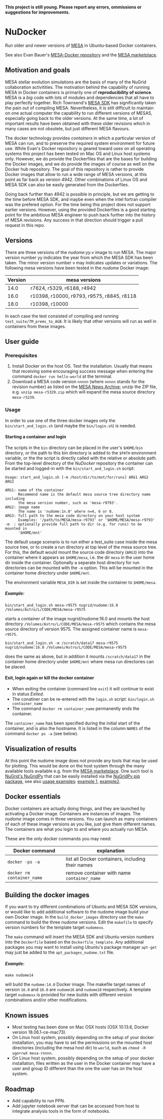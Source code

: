 **This project is still young. Please report any errors, ommissions or suggestions for improvements.**


# NuDocker
Run older and newer versions of [MESA](http://mesa.sourceforge.net) in Ubuntu-based Docker containers.

See also Evan Bauer's [MESA-Docker repository](https://github.com/evbauer/MESA-Docker) and the [MESA marketplace](http://www.mesastars.org).

## Motivation and goals
MESA stellar evolution simulations are the basis of many of the NuGrid collaboration activitities. The motivation behind the capability of running MESA in Docker containers is primarily one of **reproducibility of science**. MESA is a _big_ code with lots of modules and dependencies that all have to play perfectly together. Rich Townsend's [MESA SDK](http://www.astro.wisc.edu/~townsend/static.php?ref=mesasdk) has significantly taken the pain out of compiling MESA. Nevertheless, it is still difficult to maintain on one actual computer the capability to run different versions of MESAS, especially going back to the older versions. At the same time, a lot of important results have been obtained with these older revisions which in many cases are not obsolete, but just different MESA flavours. 

The docker technology provides _containers_ in which a particular version of MESA can run, and to preserve the required system environment for future use. While Evan's Docker repository is geared toward uses on all operating systems this project has been tested on Mac OS and Linux host systems only. However, we do provide the Dockerfiles that are the bases for building the Docker images, and we do provide the images of course as well on the Docker hub repository. The goal of this repository is rather to provide Docker images that allow to run a wide range of MESA versions, at this point as far back as version 4942. Other combinations of Linux OS and MESA SDK can also be easily generated from the Dockerfiles.

Going back further than 4942 is possible in principle, but we are getting to the time before MESA SDK, and maybe even when the intel fortran compiler was the prefered option. For the time being this project does not support earlier versions. However, using the provided Dockerfiles is a good starting point for the ambitious MESA engineer to push back further into the history of MESA revisions.  Any success in that direction should trigger a pull request in this repo. 

## Versions
There are three versions of the _nudome:yy.v_ image  to run MESA. The major version number yy indicates the year from which the MESA SDK has been taken. The minor version number v may indicates updates or variations. The following mesa versions have been tested in the _nudome_ Docker image:

Version | mesa versions
------|--------------
14.0 | r7624, r5329, r6188, r4942
16.0 | r10398, r10000, r9793, r9575, r8845, r8118
18.0 | r10398, r10000 
 
In each case the test consisted of compiling and running `test_suite/7M_prems_to_AGB`. It is likely that other versions will run as well in containers from these images.

## User guide

### Prerequisites
1. Install Docker on the host OS. Test the installation. Usually that means that receiving some encouraging success message when entering the command `docker run hello-world` at the terminal.
2. Download a MESA code version `nnnnn` (where `nnnnn` stands for the revision number) as listed on the [MESA News Archive](http://mesa.sourceforge.net/news.html); unzip the ZIP file, e.g. `unzip mesa-r5329.zip` which will expand the mesa source directory `mesa-r5239`.

### Usage
In order to use one of the three docker images only the `bin/start_and_login.sh` (and maybe the `bin/login.sh`) is needed. 

#### Starting a container and login

The scripts in the `bin` directory can be placed in the user's
`$HOME/bin` directory, or the path to this bin directory is added to
the `$PATH` environment variable, or the the script is directly called with 
the relative or absolute path. From the top-level directory of
the _NuDocker_ repository the container can be started and logged-in with the
`bin/start_and_login.sh` script:

```
Usage: start_and_login.sh [-m /host/dir/to/mnt/for/runs] ARG1 ARG2 ARG3

ARG1: name of the container 
      Recommend name is the default mesa source tree directory name including
      the mesa version number, such as 'mesa-r9793'.
ARG2: image name
      The name is 'nudome:1n.0' where n=4, 6 or 8.
ARG3: full path to the mesa code directory on your host system
      Examples: '/path/to/MESA/mesa-r9793' or '$HOME/MESA/mesa-r9793'
-m  : optionally provide full path to dir (e.g. for runs) to be mounted in
      '$HOME/mnt'
```

The default usage scenario is to run either a test_suite case inside
the mesa source tree, or to create a run directory at top level of the
mesa source tree. For this, the default would mount the source code
directory (`ARG3`) into the container where it appears as `$HOME/mesa`,
i.e. the dir `mesa` in the user home dir inside the
container. Optionally a separate host directory for run directories
can be mounted with the `-m` option. This will be mounted in the
container home directory under `$HOME/mnt`.

The environment variable `MESA_DIR` is set inside the container to `$HOME/mesa`.

##### Example: 
```
bin/start_and_login.sh mesa-r9575 nugrid/nudome:16.0 /Volumes/Astro/L/CODE/MESA/mesa-r9575
```
starts a container of the image nugrid/nudome:16.0 and mounts the host directory `/Volumes/Astro/L/CODE/MESA/mesa-r9575` which contains the mesa source directory of version 9575. The assigned container name is `mesa-r9575`. 

```
bin/start_and_login.sh -m /scratch/data17 mesa-r9575 nugrid/nudome:16.0 /Volumes/Astro/L/CODE/MESA/mesa-r9575
```
does the same as above, but in addition it mounts `/scratch/data17` in the container home directory under `$HOME/mnt` where mesa run directories can be placed. 

#### Exit, login again or kill the docker container

* When exiting the container (command line `exit`) it will continue to exist in status _Exited_. 
* The conatiner can be re-entered with the `login.sh` script: `bin/login.sh container_name`
* The command `docker rm container_name` permanently ends the container.

The `container_name` has been specified during the initial start of the container, and is also the hostname. It is listed in the column `NAMES` of the command `docker ps -a` (see below).

## Visualization of results 

At this point the nudome image does not provide any tools that may be used for plotting. This would be done on the host system through the many available tools available e.g. from
the [MESA marketplace](http://mesastar.org). One such tool is
[NuGrid's NuGridPy](https://nugrid.github.io/NuGridPy) that can be
easily installed via the [NuGridPy pip
package](https://pypi.org/project/NuGridpy), see also [usage
examples](https://github.com/NuGrid/wendi-examples): [example
1](https://github.com/NuGrid/wendi-examples/blob/master/Stellar%20evolution%20and%20nucleosynthesis%20data/Star_explore.ipynb),
[example2](https://github.com/NuGrid/wendi-examples/blob/master/Stellar%20evolution%20and%20nucleosynthesis%20data/Examples/Teaching_explore_MESA_stellar_evolution.ipynb).


## Docker essentials

Docker containers are actually doing things, and they are launched by
activating a Docker image. Containers are instances of images. The
_nudome_ image comes in three versions. You can launch as many
containers of each of these image versions as you like, just give them
different names. The containers are what you login to and where you
actually run MESA.

These are the only docker commands you may need:

Docker command | explanation
---------------|-------------
`docker -ps -a` | list all Docker containers, including their names
`docker rm container_name` | remove container with name `container_name`


## Building the docker images

If you want to try different combinations of Ubuntu and MESA SDK
versions, or would like to add additional software to the nudome
image build your own Docker image. In the `build_docker_images`
directory use the `make` command to build the three _nudome_
versions. Edit the `makefile` to specify version numbers for the
template target `nudomexx`.

The `make` command will insert the MESA SDK and Ubuntu version numbers into the
`Dockerfile` based on the `Dockerfile_template`. Any additional
packages you may want to install using Ubuntu's package manager
`apt-get` may just be added to the `apt_packages_nudome.txt` file.

##### Example:

```
make nudome14
```
will build the `nudome:14.0` Docker image. The makefile target names of version `16.0` and `18.0` are `nudome16` and `nudome18` respectively. A template target `nudomexx` is provided for new builds with different version combinations and/or other modifications. 

## Known issues

* Most testing has been done on Mac OSX hosts (OSX 10.13.6, Docker version 18.06.1-ce-mac73).
* On Linux host system, possibly depending on the setup of your docker installation, you may have to set the permissions on the mounted host directories (including the mesa host dir) to `world`, such as `chmod -R ugo+rwX mesa-rnnnn`.
* On Linux host system, possibly depending on the setup of your docker installation, files written as the user in the Docker container may have a user and group ID different than the one the user has on the host system.

## Roadmap
* Add capability to run PPN.
* Add jupyter notebook server that can be accessed from host to integrate analysis tools in the form of notebooks.
